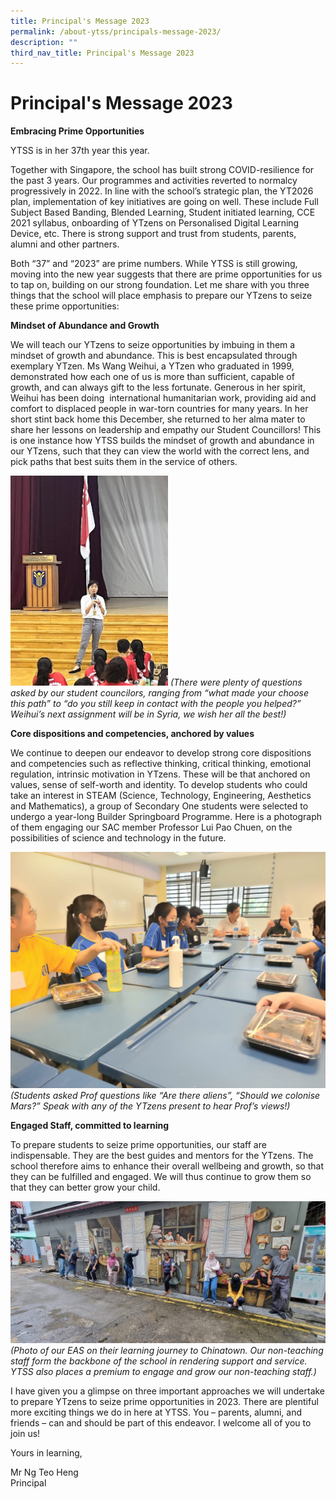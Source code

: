 ```yaml
---
title: Principal's Message 2023
permalink: /about-ytss/principals-message-2023/
description: ""
third_nav_title: Principal's Message 2023
---
```


# **Principal's Message 2023**

**Embracing Prime Opportunities**

YTSS is in her 37th year this year.

Together with Singapore, the school has built strong COVID-resilience for the past 3 years. Our programmes and activities reverted to normalcy progressively in 2022. In line with the school’s strategic plan, the YT2026 plan, implementation of key initiatives are going on well. These include Full Subject Based Banding, Blended Learning, Student initiated learning, CCE 2021 syllabus, onboarding of YTzens on Personalised Digital Learning Device, etc. There is strong support and trust from students, parents, alumni and other partners.

Both “37” and “2023” are prime numbers. While YTSS is still growing, moving into the new year suggests that there are prime opportunities for us to tap on, building on our strong foundation. Let me share with you three things that the school will place emphasis to prepare our YTzens to seize these prime opportunities:

**Mindset of Abundance and Growth**   

We will teach our YTzens to seize opportunities by imbuing in them a mindset of growth and abundance. This is best encapsulated through exemplary YTzen. Ms Wang Weihui, a YTzen who graduated in 1999, demonstrated how each one of us is more than sufficient, capable of growth, and can always gift to the less fortunate. Generous in her spirit, Weihui has been doing  international humanitarian work, providing aid and comfort to displaced people in war-torn countries for many years. In her short stint back home this December, she returned to her alma mater to share her lessons on leadership and empathy our Student Councillors! This is one instance how YTSS builds the mindset of growth and abundance in our YTzens, such that they can view the world with the correct lens, and pick paths that best suits them in the service of others.

<img src="/images/1pm.jpg" 
     style="width:50%">
_(There were plenty of questions asked by our student councilors,_ _ranging from “what made your choose this path” to “do you still keep in contact with the people you helped?”  Weihui’s next assignment will be in Syria, we wish her all the best!)_

**Core dispositions and competencies, anchored by values**  

We continue to deepen our endeavor to develop strong core dispositions and competencies such as reflective thinking, critical thinking, emotional regulation, intrinsic motivation in YTzens. These will be that anchored on values, sense of self-worth and identity. To develop students who could take an interest in STEAM (Science, Technology, Engineering, Aesthetics and Mathematics), a group of Secondary One students were selected to undergo a year-long Builder Springboard Programme. Here is a photograph of them engaging our SAC member Professor Lui Pao Chuen, on the possibilities of science and technology in the future.

![](/images/2pm.jpg)
_(Students asked Prof questions like “Are there aliens”, “Should we colonise Mars?”_ _Speak with any of the YTzens present to hear Prof’s views!)_

**Engaged Staff, committed to learning**  

To prepare students to seize prime opportunities, our staff are indispensable. They are the best guides and mentors for the YTzens. The school therefore aims to enhance their overall wellbeing and growth, so that they can be fulfilled and engaged. We will thus continue to grow them so that they can better grow your child.

![](/images/3pm.jpg)
_(Photo of our EAS on their learning journey to Chinatown. Our non-teaching staff form the backbone of the school in rendering support and service. YTSS also places a premium to engage and grow our non-teaching staff.)_  

I have given you a glimpse on three important approaches we will undertake to prepare YTzens to seize prime opportunities in 2023. There are plentiful more exciting things we do in here at YTSS. You – parents, alumni, and friends – can and should be part of this endeavor. I welcome all of you to join us!

Yours in learning,  

Mr Ng Teo Heng   
Principal